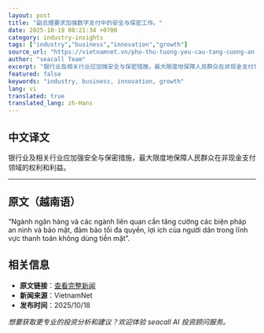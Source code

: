 ```yaml
---
layout: post
title: "副总理要求加强数字支付中的安全与保密工作。"
date: 2025-10-19 08:21:34 +0700
category: industry-insights
tags: ["industry","business","innovation","growth"]
source_url: "https://vietnamnet.vn/pho-thu-tuong-yeu-cau-tang-cuong-an-ninh-bao-mat-trong-thanh-toan-so-2454132.html"
author: "seacall Team"
excerpt: "银行业及相关行业应加强安全与保密措施，最大限度地保障人民群众在非现金支付领域的权利和利益。..."
featured: false
keywords: "industry, business, innovation, growth"
lang: vi
translated: true
translated_lang: zh-Hans
---
```


## 中文译文

银行业及相关行业应加强安全与保密措施，最大限度地保障人民群众在非现金支付领域的权利和利益。

---

## 原文（越南语）

“Ngành ngân hàng và các ngành liên quan cần tăng cường các biện pháp an ninh và bảo mật, đảm bảo tối đa quyền, lợi ích của người dân trong lĩnh vực thanh toán không dùng tiền mặt”.

## 相关信息

- **原文链接**：[查看完整新闻](https://vietnamnet.vn/pho-thu-tuong-yeu-cau-tang-cuong-an-ninh-bao-mat-trong-thanh-toan-so-2454132.html)
- **新闻来源**：VietnamNet
- **发布时间**：2025/10/18

*想要获取更专业的投资分析和建议？欢迎体验 seacall AI 投资顾问服务。*